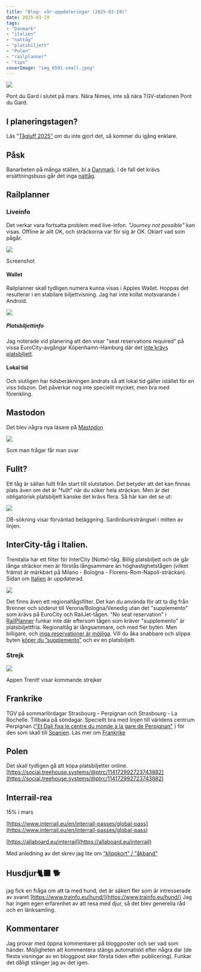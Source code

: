 ```yaml
---
title: "Blog: vår-uppdateringar (2025-03-19)"
date: 2025-03-19
tags:
- "Danmark"
- "italien"
- "nattåg"
- "platsbiljett"
- "Polen"
- "railplanner"
- "tips"
coverImage: "img_6591-small.jpeg"
---
```


![](images/var-uppdateringar_4.jpeg?w=1024)

<figcaption>

Pont du Gard i slutet på mars. Nära Nimes, inte så nära TGV-stationen Pont du Gard.

</figcaption>

## I planeringstagen?

Läs "[Tågluff 2025"](https://www.trainfo.eu/2025/01/19/tagluff-2025/) om du inte gjort det, så kommer du igång enklare.

## Påsk

Banarbeten på många ställen, bl.a [Danmark](https://www.trainfo.eu/Danmark/). I de fall det krävs ersättningsbuss går det inga [nattåg](https://www.trainfo.eu/nattag/).

## Railplanner

### Liveinfo

Det verkar vara fortsatta problem med live-infon. _"Journey not possible"_ kan visas. Offline är allt OK, och sträckorna var för sig är OK. Oklart vad som pågår.

![](images/var-uppdateringar_6.jpeg?w=1024)

<figcaption>

Screenshot

</figcaption>

#### Wallet

Railplanner skall tydligen numera kunna visas i Apples Wallet. Hoppas det resulterar i en stabilare biljettvisning. Jag har inte kollat motsvarande i Android.

![](images/var-uppdateringar_5.jpeg?w=642)

##### Platsbiljettinfo

Jag noterade vid planering att den visar "seat reservations required" på vissa EuroCity-avgångar Köpenhamn-Hamburg där det [inte krävs platsbiljett](https://www.trainfo.eu/platsbiljettskrav-eller-inte/).

#### Lokal tid

Och slutligen har tidsberäkningen ändrats så att lokal tid gäller istället för en viss tidszon. Det påverkar nog inte speciellt mycket, men bra med förenkling.

## Mastodon

Det blev några nya läsare på [Mastodon](https://mastodonsweden.se/@interrailinfosvenska)

![](images/var-uppdateringar_1.jpg?w=808)

<figcaption>

Som man frågar får man svar

</figcaption>

## Fullt?

Ett tåg är sällan fullt från start till slutstation. Det betyder att det kan finnas plats även om det är "fullt" när du söker hela sträckan. Men är det obligatorisk platsbiljett kanske det krävs flera. Så här kan det se ut:

![](images/var-uppdateringar_3.jpeg?w=914)

<figcaption>

DB-sökning visar förväntad beläggning. Sardinburksträngsel i mitten av linjen.

</figcaption>

## InterCity-tåg i Italien.

Trenitalia har ett filter för InterCity (Notte)-tåg. Billig platsbiljett och de går långa sträckor men är förstås långsammare än höghastighetstågen (vilket främst är märkbart på Milano - Bologna - Florens-Rom-Napoli-sträckan). Sidan om [Italien](https://www.trainfo.eu/italien/) är uppdaterad.

![](images/screenshot-2025-03-10-at-20.00.58.png)

Det finns även ett regionaltågsfilter. Det kan du använda för att ta dig från Brenner och söderut till Verona/Bologna/Venedig utan det "supplemento" som krävs på EuroCity och RailJet-tågen. "No seat reservation" i [RailPlanner](https://www.trainfo.eu/railplanner-appen/) funkar inte där eftersom tågen som kräver "supplemento" är platsbiljettfria. Regionaltåg är långsammare, och med fler byten. Men billigare, och [inga reservationer är möjliga](https://www.trainfo.eu/platsbiljettskrav-eller-inte/). Vill du åka snabbare och slippa byten [köper du ”supplemento”](https://www.trainfo.eu/nightjet/) och ev en platsbiljett.

### Strejk

![](images/var-uppdateringar_2.jpg?w=947)

<figcaption>

Appen Trenìt! visar kommande strejker

</figcaption>

## Frankrike

TGV på sommarlördagar Strasbourg - Perpignan och Strasbourg - La Rochelle. Tillbaka på söndagar. Speciellt bra med linjen till världens centrum Perpignan (["Et Dali fixa le centre du monde à la gare de Perpignan"](https://www.radiofrance.fr/franceculture/podcasts/l-esprit-des-lieux-la-chronique-de-l-ete/la-gare-de-perpignan-ou-salvador-dali-declara-le-centre-du-monde-8867048) ) för den som skall till [Spanien](https://www.trainfo.eu/spanien/). Läs mer om [Frankrike](https://www.trainfo.eu/frankrike/)

## Polen

Det skall tydligen gå att köpa platsbiljetter online. [https://social.treehouse.systems/@ptrc/114172992723743882](https://social.treehouse.systems/@ptrc/114172992723743882)

## Interrail-rea

15% i mars

[https://www.interrail.eu/en/interrail-passes/global-pass](https://www.interrail.eu/en/interrail-passes/global-pass)

[https://allaboard.eu/interrail](https://allaboard.eu/interrail)

Med anledning av det skrev jag lite om ["klippkort" / "åkband"](https://www.trainfo.eu/hur-manga-resdagar/)

## Husdjur🐈‍⬛ 🐕

jag fick en fråga om att ta med hund, det är säkert fler som är intresserade av svaret [https://www.trainfo.eu/hund/](https://www.trainfo.eu/hund/) Jag har ingen egen erfarenhet av att resa med djur, så det blev generella råd och en länksamling.

## Kommentarer

Jag provar med öppna kommentarer på bloggposter och ser vad som händer. Möjligheten att kommentera stängs automatiskt efter några dar (de flesta visningar av en bloggpost sker första tiden efter publicering). Funkar det dåligt stänger jag av det igen.
